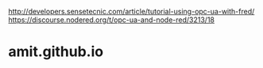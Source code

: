 http://developers.sensetecnic.com/article/tutorial-using-opc-ua-with-fred/
https://discourse.nodered.org/t/opc-ua-and-node-red/3213/18
# amit.github.io

